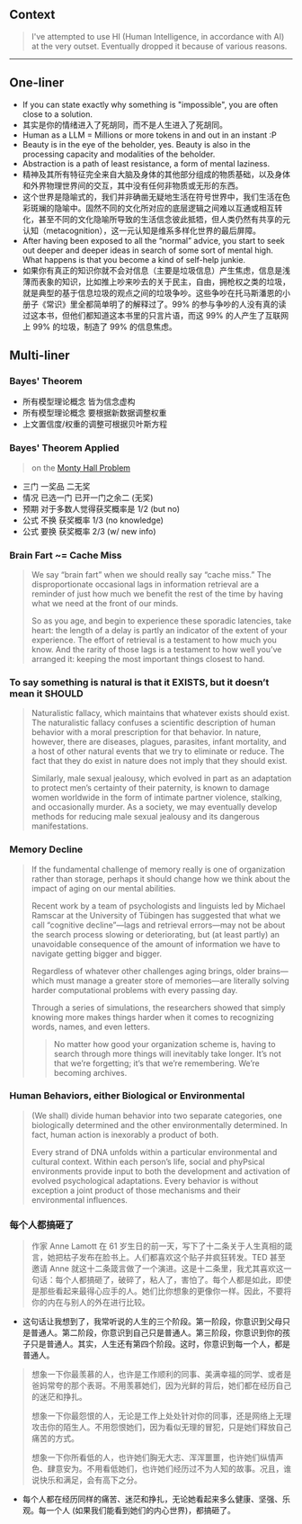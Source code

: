 
## Context

> I've attempted to use HI (Human Intelligence, in accordance with AI) at the very outset. Eventually dropped it because of various reasons.

-----

## One-liner

- If you can state exactly why something is "impossible", you are often close to a solution.
- 其实是你的情绪进入了死胡同，而不是人生进入了死胡同。
- Human as a LLM = Millions or more tokens in and out in an instant :P
- Beauty is in the eye of the beholder, yes. Beauty is also in the processing capacity and modalities of the beholder.
- Abstraction is a path of least resistance, a form of mental laziness.
- 精神及其所有特征完全来自大脑及身体的其他部分组成的物质基础，以及身体和外界物理世界间的交互，其中没有任何非物质或无形的东西。
- 这个世界是隐喻式的，我们并非确凿无疑地生活在符号世界中，我们生活在色彩斑斓的隐喻中。固然不同的文化所对应的底层逻辑之间难以互通或相互转化，甚至不同的文化隐喻所导致的生活信念彼此抵牾，但人类仍然有共享的元认知（metacognition），这一元认知是维系多样化世界的最后屏障。
- After having been exposed to all the “normal” advice, you start to seek out deeper and deeper ideas in search of some sort of mental high. What happens is that you become a kind of self-help junkie.
- 如果你有真正的知识你就不会对信息（主要是垃圾信息）产生焦虑，信息是浅薄而表象的知识，比如推上吵来吵去的关于民主，自由，拥枪权之类的垃圾，就是典型的基于信息垃圾的观点之间的垃圾争吵。这些争吵在托马斯潘恩的小册子《常识》里全都简单明了的解释过了。99% 的参与争吵的人没有真的读过这本书，但他们都知道这本书里的只言片语，而这 99% 的人产生了互联网上 99% 的垃圾，制造了 99% 的信息焦虑。

## Multi-liner

### Bayes' Theorem

- 所有模型理论概念 皆为信念虚构
- 所有模型理论概念 要根据新数据调整权重
- 上文置信度/权重的调整可根据贝叶斯方程

### Bayes' Theorem Applied

> on the [Monty Hall Problem](https://en.wikipedia.org/wiki/Monty_Hall_problem)

- 三门 一奖品 二无奖
- 情况 已选一门 已开一门之余二 (无奖)
- 预期 对于多数人觉得获奖概率是 1/2 (but no)
- 公式 不换 获奖概率 1/3 (no knowledge)
- 公式 要换 获奖概率 2/3 (w/ new info)

### Brain Fart ~= Cache Miss

> We say “brain fart” when we should really say “cache miss.” The disproportionate occasional lags in information retrieval are a reminder of just how much we benefit the rest of the time by having what we need at the front of our minds.
>
> So as you age, and begin to experience these sporadic latencies, take heart: the length of a delay is partly an indicator of the extent of your experience. The effort of retrieval is a testament to how much you know. And the rarity of those lags is a testament to how well you’ve arranged it: keeping the most important things closest to hand.

### To say something is natural is that it EXISTS, but it doesn’t mean it SHOULD

> Naturalistic fallacy, which maintains that whatever exists should exist. The naturalistic fallacy confuses a scientific description of human behavior with a moral prescription for that behavior. In nature, however, there are diseases, plagues, parasites, infant mortality, and a host of other natural events that we try to eliminate or reduce. The fact that they do exist in nature does not imply that they should exist.
>
> Similarly, male sexual jealousy, which evolved in part as an adaptation to protect men’s certainty of their paternity, is known to damage women worldwide in the form of intimate partner violence, stalking, and occasionally murder. As a society, we may eventually develop methods for reducing male sexual jealousy and its dangerous manifestations.

### Memory Decline

> If the fundamental challenge of memory really is one of organization rather than storage, perhaps it should change how we think about the impact of aging on our mental abilities.
>
> Recent work by a team of psychologists and linguists led by Michael Ramscar at the University of Tübingen has suggested that what we call “cognitive decline”—lags and retrieval errors—may not be about the search process slowing or deteriorating, but (at least partly) an unavoidable consequence of the amount of information we have to navigate getting bigger and bigger.
>
> Regardless of whatever other challenges aging brings, older brains—which must manage a greater store of memories—are literally solving harder computational problems with every passing day.
>
> Through a series of simulations, the researchers showed that simply knowing more makes things harder when it comes to recognizing words, names, and even letters.
>> No matter how good your organization scheme is, having to search through more things will inevitably take longer. It’s not that we’re forgetting; it’s that we’re remembering. We’re becoming archives.

### Human Behaviors, either Biological or Environmental

> (We shall) divide human behavior into two separate categories, one biologically determined and the other environmentally determined. In fact, human action is inexorably a product of both.
>
> Every strand of DNA unfolds within a particular environmental and cultural context. Within each person’s life, social and phyPsical environments provide input to both the development and activation of evolved psychological adaptations. Every behavior is without exception a joint product of those mechanisms and their environmental influences.

### 每个人都搞砸了

> 作家 Anne Lamott 在 61 岁生日的前一天，写下了十二条关于人生真相的箴言，她把枯子发布在脸书上。人们都喜欢这个贴子井疯狂转发。TED 甚至邀请 Anne 就这十二条箴言做了一个演进。这是十二条里，我尤其喜欢这一句话：每个人都搞砸了，破碎了，粘人了，害怕了。每个人都是如此，即使是那些看起来最得心应手的人。她们比你想象的更像你一样。因此，不要将你的内在与别人的外在进行比较。

- 这句话让我想到了，我常听说的人生的三个阶段。第一阶段，你意识到父母只是普通人。第二阶段，你意识到自己只是普通人。第三阶段，你意识到你的孩子只是普通人。其实，人生还有第四个阶段。这时，你意识到每一个人，都是普通人。

> 想象一下你最羡慕的人，也许是工作顺利的同事、美满幸福的同学、或者是爸妈常夸的那个表哥。不用羡慕她们，因为光鲜的背后，她们都在经历自己的迷茫和挣扎。
>
> 想象一下你最怨恨的人，无论是工作上处处针对你的同事，还是网络上无理攻击你的陌生人。不用怨恨她们，因为看似无理的冒犯，只是她们释放自己痛苦的方式。
>
> 想象一下你所看低的人，也许她们胸无大志、浑浑噩噩，也许她们纵情声色、肆意安为。不用看低她们，也许她们经历过不为人知的故事。况且，谁说快乐和满足，会有高下之分。

- 每个人都在经历同样的痛苦、迷茫和挣扎，无论她看起来多么健康、坚强、乐观。每一个人 (如果我们能看到她们的内心世界)，都搞砸了。
